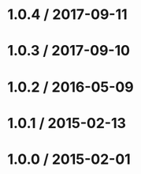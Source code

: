 1.0.4 / 2017-09-11
==================


1.0.3 / 2017-09-10
==================


1.0.2 / 2016-05-09
==================


1.0.1 / 2015-02-13
==================


1.0.0 / 2015-02-01
==================

